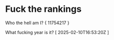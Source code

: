 # Fuck the rankings

Who the hell am I?
{ 11754217 }

What fucking year is it?
[ 2025-02-10T16:53:20Z ]

